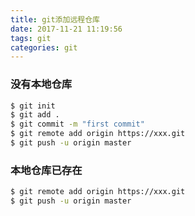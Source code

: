 ```yaml
---
title: git添加远程仓库
date: 2017-11-21 11:19:56
tags: git
categories: git
---
```


### 没有本地仓库
``` bash
$ git init
$ git add .
$ git commit -m "first commit"
$ git remote add origin https://xxx.git
$ git push -u origin master
```

### 本地仓库已存在
``` bash
$ git remote add origin https://xxx.git
$ git push -u origin master
```
